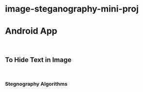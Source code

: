 # image-steganography-mini-proj


<h1>Android App</h1>
<br><h2>To Hide Text in Image</h2><br>
<h3>Stegnography Algorithms</h3>
